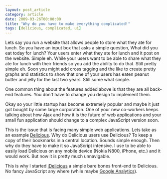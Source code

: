 ```yaml
---
layout: post_article
category: article
date: 2009-03-26T00:00:00
title: "Why do you have to make everything complicated!"
tags: [delicious, complicated, ui]
---
```


Lets say you run a website that allows people to store what they ate for lunch. So you have an input box that asks a simple question, What did you eat today for lunch? Your users enter what they ate for lunch and it post on the website. Simple eh. While your users want to be able to share what they ate for lunch with their friends so you add the ability to do that. Still pretty simple eh. Soon you might add cross tagging and the like to create pretty graphs and statistics to show that one of your users has eaten peanut butter and jelly for the last two years. Still some what simple.

One common thing about the features added above is that they are all back-end features. You don't have to change you design to implement them.

Okay so your little startup has become extremely popular and maybe it just got bought by some large corporation. One of your new co-workers keeps talking about how Ajax and how it is the future of web applications and your small fun application should change to a complex JavaScript version soon.

This is the issue that is facing many simple web applications. Lets take as an example [Delicious](http://delicious.com/). Why do Delicious users use Delicious? To keep a copy of their bookmarks in a central location. Sounds simple enough. Then why do they have to make it so JavaScript intensive. I use to be able to easily load Delicious on any mobile device (Nokia N800, iPhone, etc.) and it would work. But now it is pretty much unnavigable.

This is why I started [iDelicious](http://i-del-icio-us.appspot.com) a simple bare bones front-end to Delicious. No fancy JavaScript any where (while maybe [Google Analytics](http://google.com/analytics)).
